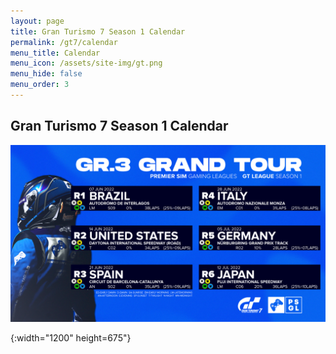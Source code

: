 ```yaml
---
layout: page
title: Gran Turismo 7 Season 1 Calendar
permalink: /gt7/calendar
menu_title: Calendar
menu_icon: /assets/site-img/gt.png
menu_hide: false
menu_order: 3
---
```


<div class="center">

## Gran Turismo 7 Season 1 Calendar
[![calendar_u]](/assets/site-img/PSGL_GT7_Calendar_S1.png)


[calendar_u]: /assets/site-img/PSGL_GT7_Calendar_S1.png
{:width="1200" height=675"}

</div>

